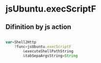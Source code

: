 # jsUbuntu.execScriptF

## Difinition by js action

```js.js

var=Shell2Http
	?func=jsUbuntu.execScriptF
		&executeShellPathString
		&tabSepaArgsString=String
```


